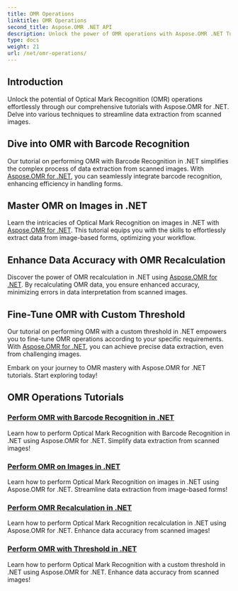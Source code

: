 ```yaml
---
title: OMR Operations
linktitle: OMR Operations
second_title: Aspose.OMR .NET API
description: Unlock the power of OMR operations with Aspose.OMR .NET Tutorials Listing. Explore barcode recognition, image processing, recalculation, & threshold adjustments!
type: docs
weight: 21
url: /net/omr-operations/
---
```

## Introduction

Unlock the potential of Optical Mark Recognition (OMR) operations effortlessly through our comprehensive tutorials with Aspose.OMR for .NET. Delve into various techniques to streamline data extraction from scanned images.

## Dive into OMR with Barcode Recognition
Our tutorial on performing OMR with Barcode Recognition in .NET simplifies the complex process of data extraction from scanned images. With [Aspose.OMR for .NET](./perform-omr-barcode-recognition/), you can seamlessly integrate barcode recognition, enhancing efficiency in handling forms.

## Master OMR on Images in .NET
Learn the intricacies of Optical Mark Recognition on images in .NET with [Aspose.OMR for .NET](./perform-omr-on-images/). This tutorial equips you with the skills to effortlessly extract data from image-based forms, optimizing your workflow.

## Enhance Data Accuracy with OMR Recalculation
Discover the power of OMR recalculation in .NET using [Aspose.OMR for .NET](./perform-omr-recalculation/). By recalculating OMR data, you ensure enhanced accuracy, minimizing errors in data interpretation from scanned images.

## Fine-Tune OMR with Custom Threshold
Our tutorial on performing OMR with a custom threshold in .NET empowers you to fine-tune OMR operations according to your specific requirements. With [Aspose.OMR for .NET](./perform-omr-with-threshold/), you can achieve precise data extraction, even from challenging images.

Embark on your journey to OMR mastery with Aspose.OMR for .NET tutorials. Start exploring today!

## OMR Operations Tutorials
### [Perform OMR with Barcode Recognition in .NET](./perform-omr-barcode-recognition/)
Learn how to perform Optical Mark Recognition with Barcode Recognition in .NET using Aspose.OMR for .NET. Simplify data extraction from scanned images!
### [Perform OMR on Images in .NET](./perform-omr-on-images/)
Learn how to perform Optical Mark Recognition on images in .NET using Aspose.OMR for .NET. Streamline data extraction from image-based forms!
### [Perform OMR Recalculation in .NET](./perform-omr-recalculation/)
Learn how to perform Optical Mark Recognition recalculation in .NET using Aspose.OMR for .NET. Enhance data accuracy from scanned images!
### [Perform OMR with Threshold in .NET](./perform-omr-with-threshold/)
Learn how to perform Optical Mark Recognition with a custom threshold in .NET using Aspose.OMR for .NET. Enhance data accuracy from scanned images!